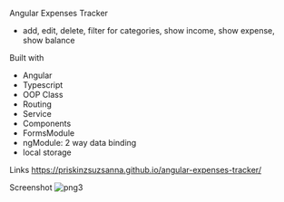 Angular Expenses Tracker
 - add, edit, delete, filter for categories, show income, show expense, show balance

Built with
- Angular
- Typescript
- OOP Class
- Routing
- Service
- Components
- FormsModule
- ngModule: 2 way data binding
- local storage

Links
https://priskinzsuzsanna.github.io/angular-expenses-tracker/

Screenshot
![png3](https://github.com/PriskinZsuzsanna/angular-car-catalog/assets/121173949/cc30614a-201c-4a3d-8b42-18aa4d8525cd)

